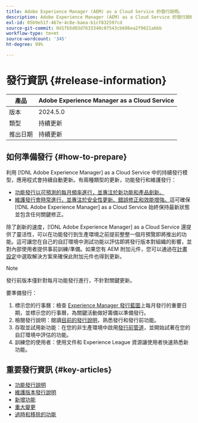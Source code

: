 ```yaml
---
title: Adobe Experience Manager (AEM) as a Cloud Service 的發行說明。
description: Adobe Experience Manager (AEM) as a Cloud Service 的發行說明。
exl-id: 05b9e51f-467e-4c8e-baea-b1cf832597cd
source-git-commit: 0d1fb5d03d7633340c07543cb686ea2f9021abbb
workflow-type: tm+mt
source-wordcount: '345'
ht-degree: 99%

---
```



# 發行資訊 {#release-information}

| 產品 | Adobe Experience Manager as a Cloud Service  |
|---|---|
| 版本 | 2024.5.0 |
| 類型 | 持續更新 |
| 推出日期 | 持續更新 |

## 如何準備發行 {#how-to-prepare}

利用 [!DNL Adobe Experience Manager] as a Cloud Service 中的持續發行模型，應用程式會持續自動更新。有兩種類型的更新，功能發行和維護發行：

* [功能發行以可預測的每月頻率進行，並專注於新功能和產品創新。](/help/release-notes/release-notes-cloud/release-notes-current.md)
* [維護發行會時常進行，並專注於安全性更新、錯誤修正和效能增強。](/help/release-notes/maintenance/latest.md)這可確保 [!DNL Adobe Experience Manager] as a Cloud Service 始終保持最新狀態並包含任何關鍵修正。

除了創新的速度，[!DNL Adobe Experience Manager] as a Cloud Service 還提供了靈活性，可以在功能發行到生產環境之前提前整整一個月預覽即將推出的功能。這可讓您在自己的自訂環境中測試功能以評估即將發行版本對組織的影響，並對內部使用者提供事前訓練/準備。如果您有 AEM 附加元件，您可以通過在[計畫設定](/help/implementing/cloud-manager/getting-access-to-aem-in-cloud/creating-production-programs.md)中選取解決方案來確保此附加元件也得到更新。

>[!NOTE]
>
>發行前版本僅針對每月功能發行進行，不針對關鍵更新。

要準備發行：

1. 標示您的行事曆：檢查 [Experience Manager 發行藍圖](https://experienceleague.adobe.com/zh-hant/docs/experience-manager-release-information/aem-release-updates/update-releases-roadmap.html?lang=zh-Hant#aem-as-cloud-service)上每月發行的重要日期，並標示您的行事曆，為關鍵活動做好籌備以準備發行。
1. 檢閱發行說明：閱讀[目前的發行說明](/help/release-notes/release-notes-cloud/release-notes-current.md)，熟悉發行和發行前功能。
1. 存取並試用新功能：在您的非生產環境中啟用[發行前管道](/help/release-notes/prerelease.md)，並開始試著在您的自訂環境中評估的功能。
1. 訓練您的使用者：使用文件和 Experience League 資源讓使用者快速熟悉新功能。

## 重要發行資訊 {#key-articles}

* [功能發行說明](/help/release-notes/release-notes-cloud/release-notes-current.md)
* [維護版本發行說明](/help/release-notes/maintenance/latest.md)
* [新增功能](what-is-new.md)
* [重大變更](aem-cloud-changes.md)
* [過時和移除的功能](deprecated-removed-features.md)
